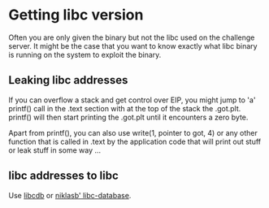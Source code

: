 # Getting libc version

Often you are only given the binary but not the libc used on the challenge server. It might be the case that you want to know exactly what libc binary is running on the system to exploit the binary.

## Leaking libc addresses

If you can overflow a stack and get control over EIP, you might jump to 'a' printf() call in the .text section with at the top of the stack the .got.plt. printf() will then start printing the .got.plt until it encounters a zero byte.

Apart from printf(), you can also use write(1, pointer to got, 4) or any other function that is called in .text by the application code that will print out stuff or leak stuff in some way ...

## libc addresses to libc

Use [libcdb](http://libcdb.com) or [niklasb' libc-database](https://github.com/niklasb/libc-database).


